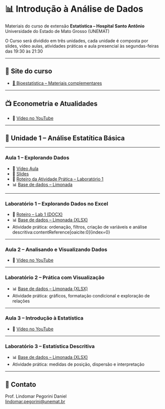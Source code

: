 # 📊 Introdução à Análise de Dados
Materiais do curso de extensão  **Estatística – Hospital Santo Antônio**  
Universidade do Estado de Mato Grosso (UNEMAT)

O Curso será dividido em três unidades, cada unidade é composta por
slides, vídeo aulas, atividades práticas e aula presencial às 
segundas-feiras das 19:30 às 21:30

---

## 🔗 Site do curso
- [📖 Bioestatística – Materiais complementares](https://boiestatisticahsa.netlify.app/)

---

## 📺 Econometria e Atualidades
- 🎥 [Vídeo no YouTube](https://youtu.be/MS5pBexmeW0)

---

## 📘 Unidade 1 – Análise Estatítica Básica

---

### Aula 1 – Explorando Dados
- 🎥 [Vídeo Aula](https://youtu.be/9lMRfR_UvV4)
- 📑 [Slides](./Aula%201%20-%20Slides.pdf)
- 📄 [Roteiro da Atividade Prática – Laboratório 1](./Lab1.docx)
- 📊 [Base de dados – Limonada](./Limonada.xlsx)  
---

### Laboratório 1 – Explorando Dados no Excel
- 📄 [Roteiro – Lab 1 (DOCX)](./Lab1.docx)  
- 📊 [Base de dados – Limonada (XLSX)](./Limonada.xlsx)  
- Atividade prática: ordenação, filtros, criação de variáveis e análise descritiva:contentReference[oaicite:0]{index=0}

---

### Aula 2 – Analisando e Visualizando Dados
- 🎥 [Vídeo no YouTube](https://youtu.be/HL7mIPba9gM)

---

### Laboratório 2 – Prática com Visualização
- 📊 [Base de dados – Limonada (XLSX)](./Limonada.xlsx)  
- Atividade prática: gráficos, formatação condicional e exploração de relações

---

### Aula 3 – Introdução à Estatística
- 🎥 [Vídeo no YouTube](https://youtu.be/YGjXucQpTsE)

---

### Laboratório 3 – Estatística Descritiva
- 📊 [Base de dados – Limonada (XLSX)](./Limonada.xlsx)  
- Atividade prática: medidas de posição, dispersão e interpretação

---

## 📧 Contato
Prof. Lindomar Pegorini Daniel  
[lindomar.pegorini@unemat.br](mailto:lindomar.pegorini@unemat.br)
